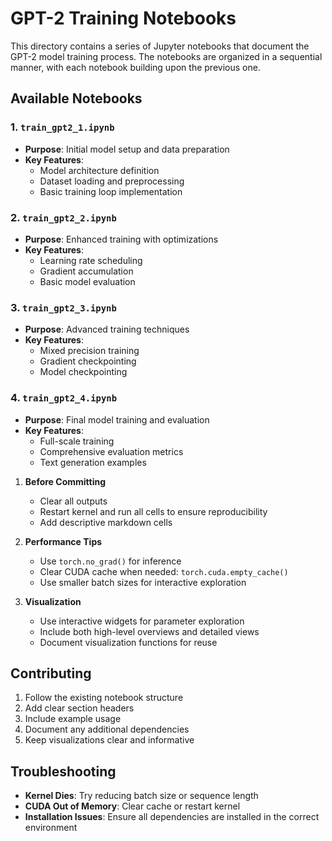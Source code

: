 # GPT-2 Training Notebooks

This directory contains a series of Jupyter notebooks that document the GPT-2 model training process. The notebooks are organized in a sequential manner, with each notebook building upon the previous one.

## Available Notebooks

### 1. `train_gpt2_1.ipynb`
- **Purpose**: Initial model setup and data preparation
- **Key Features**:
  - Model architecture definition
  - Dataset loading and preprocessing
  - Basic training loop implementation

### 2. `train_gpt2_2.ipynb`
- **Purpose**: Enhanced training with optimizations
- **Key Features**:
  - Learning rate scheduling
  - Gradient accumulation
  - Basic model evaluation

### 3. `train_gpt2_3.ipynb`
- **Purpose**: Advanced training techniques
- **Key Features**:
  - Mixed precision training
  - Gradient checkpointing
  - Model checkpointing

### 4. `train_gpt2_4.ipynb`
- **Purpose**: Final model training and evaluation
- **Key Features**:
  - Full-scale training
  - Comprehensive evaluation metrics
  - Text generation examples
1. **Before Committing**
   - Clear all outputs
   - Restart kernel and run all cells to ensure reproducibility
   - Add descriptive markdown cells

2. **Performance Tips**
   - Use `torch.no_grad()` for inference
   - Clear CUDA cache when needed: `torch.cuda.empty_cache()`
   - Use smaller batch sizes for interactive exploration

3. **Visualization**
   - Use interactive widgets for parameter exploration
   - Include both high-level overviews and detailed views
   - Document visualization functions for reuse

## Contributing

1. Follow the existing notebook structure
2. Add clear section headers
3. Include example usage
4. Document any additional dependencies
5. Keep visualizations clear and informative

## Troubleshooting

- **Kernel Dies**: Try reducing batch size or sequence length
- **CUDA Out of Memory**: Clear cache or restart kernel
- **Installation Issues**: Ensure all dependencies are installed in the correct environment
